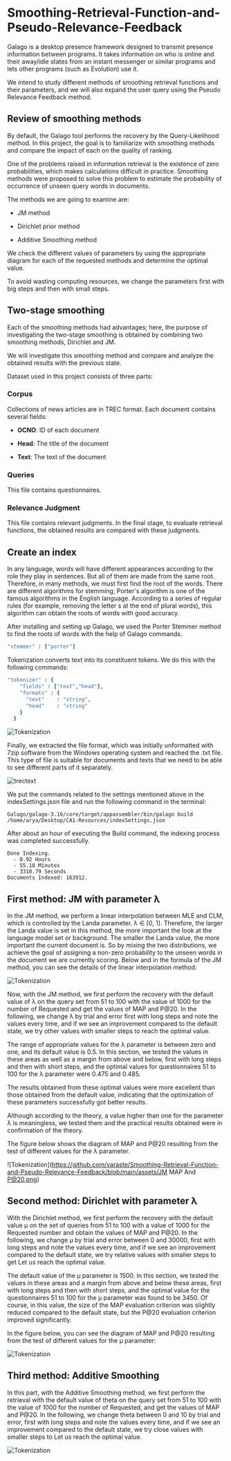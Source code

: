 # Smoothing-Retrieval-Function-and-Pseudo-Relevance-Feedback

Galago is a desktop presence framework designed to transmit presence information between programs. It takes information on who is online and their away/idle states from an instant messenger or similar programs and lets other programs (such as Evolution) use it.

We intend to study different methods of smoothing retrieval functions and their parameters, and we will also expand the user query using the Pseudo Relevance Feedback method.

## Review of smoothing methods

By default, the Galago tool performs the recovery by the Query-Likelihood method. In this project, the goal is to familiarize with smoothing methods and compare the impact of each on the quality of ranking.

One of the problems raised in information retrieval is the existence of zero probabilities, which makes calculations difficult in practice. Smoothing methods were proposed to solve this problem to estimate the probability of occurrence of unseen query words in documents.

The methods we are going to examine are:

- JM method

- Dirichlet prior method

- Additive Smoothing method

We check the different values of parameters by using the appropriate diagram for each of the requested methods and determine the optimal value.

To avoid wasting computing resources, we change the parameters first with big steps and then with small steps.

## Two-stage smoothing


Each of the smoothing methods had advantages; here, the purpose of investigating the two-stage smoothing is obtained by combining two smoothing methods, Dirichlet and JM.

We will investigate this smoothing method and compare and analyze the obtained results with the previous state.


Dataset used in this project consists of three parts:

### Corpus

Collections of news articles are in TREC format. Each document contains several fields:

- **OCNO**: ID of each document

- **Head**: The title of the document

- **Text**: The text of the document

### Queries

This file contains questionnaires.


### Relevance Judgment
This file contains relevant judgments. In the final stage, to evaluate retrieval functions, the obtained results are compared with these judgments.






## Create an index 

In any language, words will have different appearances according to the role they play in sentences. But all of them are made from the same root. Therefore, in many methods, we must first find the root of the words. There are different algorithms for stemming; Porter's algorithm is one of the famous algorithms in the English language. According to a series of regular rules (for example, removing the letter s at the end of plural words), this algorithm can obtain the roots of words with good accuracy.

After installing and setting up Galago, we used the Porter Stemmer method to find the roots of words with the help of Galago commands.

```ruby
"stemmer" : ["porter"]
```
  
Tokenization converts text into its constituent tokens. We do this with the following commands:

```ruby
"tokenizer" : {
    "fields" : ["text","head"],
    "formats" : {
      "text"    : "string",
      "head"    : "string"
    }
  } 
```

![Tokenization](https://github.com/varaste/Document-Ranking-with-Galago/blob/main/assets/Arya%20Varaste-Tokenization.png)



Finally, we extracted the file format, which was initially unformatted with 7zip software from the Windows operating system and reached the .txt file. This type of file is suitable for documents and texts that we need to be able to see different parts of it separately.

![trectext](https://github.com/varaste/Document-Ranking-with-Galago/blob/main/assets/Arya%20Varaste-%20trectext%20.png)

We put the commands related to the settings mentioned above in the indexSettings.json file and run the following command in the terminal:

```
Galago/galago-3.16/core/target/appassembler/bin/galago build  /home/arya/Desktop/CA1-Resources/indexSettings.json
```

After about an hour of executing the Build command, the indexing process was completed successfully.

```
Done Indexing.
  - 0.92 Hours
  - 55.18 Minutes
  - 3310.79 Seconds
Documents Indexed: 163912.
```

## First method: JM with parameter λ
In the JM method, we perform a linear interpolation between MLE and CLM, which is controlled by the Landa parameter. λ ∈ [0, 1]. Therefore, the larger the Landa value is set in this method, the more important the look at the language model set or background. The smaller the Landa value, the more important the current document is. So by mixing the two distributions, we achieve the goal of assigning a non-zero probability to the unseen words in the document we are currently scoring.
Below and in the formula of the JM method, you can see the details of the linear interpolation method:
 
 ![Tokenization](https://github.com/varaste/Smoothing-Retrieval-Function-and-Pseudo-Relevance-Feedback/blob/main/assets/JM.png)
 
Now, with the JM method, we first perform the recovery with the default value of λ on the query set from 51 to 100 with the value of 1000 for the number of Requested and get the values ​​of MAP and P@20. In the following, we change λ by trial and error first with long steps and note the values ​​every time, and if we see an improvement compared to the default state, we try other values ​​with smaller steps to reach the optimal value.

The range of appropriate values ​​for the λ parameter is between zero and one, and its default value is 0.5. In this section, we tested the values ​​in these areas as well as a margin from above and below, first with long steps and then with short steps, and the optimal values ​​for questionnaires 51 to 100 for the λ parameter were 0.475 and 0.485.

The results obtained from these optimal values ​​were more excellent than those obtained from the default value, indicating that the optimization of these parameters successfully got better results.

Although according to the theory, a value higher than one for the parameter λ is meaningless, we tested them and the practical results obtained were in confirmation of the theory.

The figure below shows the diagram of MAP and P@20 resulting from the test of different values ​​for the λ parameter.

 ![Tokenization](https://github.com/varaste/Smoothing-Retrieval-Function-and-Pseudo-Relevance-Feedback/blob/main/assets/JM MAP And P@20.png)
 
 ## Second method: ‌Dirichlet with parameter λ

With the Dirichlet method, we first perform the recovery with the default value μ on the set of queries from 51 to 100 with a value of 1000 for the Requested number and obtain the values of MAP and P@20. In the following, we change µ by trial and error between 0 and 30000, first with long steps and note the values every time, and if we see an improvement compared to the default state, we try relative values with smaller steps to get Let us reach the optimal value.

The default value of the μ parameter is 1500. In this section, we tested the values in these areas and a margin from above and below these areas, first with long steps and then with short steps, and the optimal value for the questionnaires 51 to 100 for the μ parameter was found to be 3450. Of course, in this value, the size of the MAP evaluation criterion was slightly reduced compared to the default state, but the P@20 evaluation criterion improved significantly.

In the figure below, you can see the diagram of MAP and P@20 resulting from the test of different values for the μ parameter:

 ![Tokenization](https://github.com/varaste/Smoothing-Retrieval-Function-and-Pseudo-Relevance-Feedback/blob/main/assets/JM-MAP-And-P@20.png)

 ## Third method: ‌Additive Smoothing

In this part, with the Additive Smoothing method, we first perform the retrieval with the default value of theta on the query set from 51 to 100 with the value of 1000 for the number of Requested, and get the values of MAP and P@20. In the following, we change theta between 0 and 10 by trial and error, first with long steps and note the values every time, and if we see an improvement compared to the default state, we try close values with smaller steps to Let us reach the optimal value.

 ![Tokenization](https://github.com/varaste/Smoothing-Retrieval-Function-and-Pseudo-Relevance-Feedback/blob/main/assets/Additive-Smoothing-MAP-And-P@20.png)









